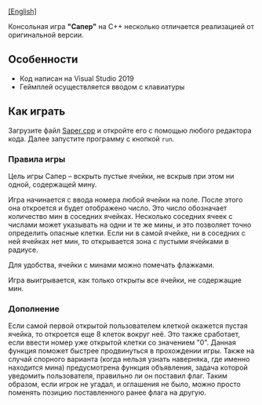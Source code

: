 [ [English] ](https://github.com/kawatash1/SaperTheGame/blob/main/README.md)

Консольная игра **"Сапер"** на С++ несколько отличается реализацией от оригинальной версии.


Особенности
---
* Код написан на Visual Studio 2019
* Геймплей осуществляется вводом с клавиатуры


Как играть
---
Загрузите файл [Saper.cpp](https://github.com/kawatash1/SaperTheGame/blob/main/Saper.cpp) и откройте его с помощью любого редактора кода. Далее запустите программу с кнопкой `run`.

### Правила игры

Цель игры Сапер – вскрыть пустые ячейки, не вскрыв при этом ни одной, содержащей мину. 

Игра начинается с ввода номера любой ячейки на поле. После этого она откроется и будет отображено число. Это число обозначает количество мин в соседних ячейках. Несколько соседних ячеек с числами может указывать на одни и те же мины, и это позволяет точно определить опасные клетки. Если ни в самой ячейке, ни в соседних с ней ячейках нет мин, то открывается зона с пустыми ячейками в радиусе.

Для удобства, ячейки с минами можно помечать флажками.

Игра выигрывается, как только открыты все ячейки, не содержащие мин.


### Дополнение 
Если самой первой открытой пользователем клеткой окажется пустая ячейка, то откроется еще 8 клеток вокруг неё. Это также сработает, если ввести номер уже открытой клетки со значением "0". Данная функция поможет быстрее продвинуться в прохождении игры. Также на случай спорного варианта (когда нельзя узнать наверняка, где именно находится мина) предусмотрена функция объявления, задача которой уведомить пользователя, правильно ли он поставил флаг. Таким образом, если игрок не угадал, и оглашения не было, можно просто поменять позицию поставленного ранее флага на другую. 
